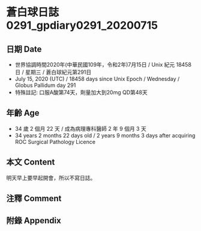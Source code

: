 [_metadata_:encoding]: - "utf-8"
[_metadata_:language]: - "zh-Hant-TW"
[_metadata_:fileformat]: - "markdown"
[_metadata_:MIME_type]: - "text/plain"
[_metadata_:markdown_version]: - "commonmark version 0.29"
[_metadata_:markdown_spec]: - "https://spec.commonmark.org/0.29/"

# 蒼白球日誌0291_gpdiary0291_20200715 #

## 日期 Date ##

* 世界協調時間2020年(中華民國109年，令和2年)7月15日 / Unix 紀元 18458 日 / 星期三 / 蒼白球紀元第291日
* July 15, 2020 (UTC) / 18458 days since Unix Epoch / Wednesday / Globus Pallidum day 291
* 特殊註記: 口服A酸第74天，劑量加大到20mg QD第48天

## 年齡 Age ##

* 34 歲 2 個月 22 天 / 成為病理專科醫師 2 年 9 個月 3 天
* 34 years 2 months 22 days old / 2 years 9 months 3 days after acquiring ROC Surgical Pathology Licence

## 本文 Content ##

明天早上要早起開會，所以不寫日誌。

## 注釋 Comment ##


## 附錄 Appendix ##

